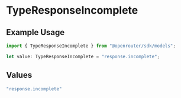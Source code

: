 # TypeResponseIncomplete

## Example Usage

```typescript
import { TypeResponseIncomplete } from "@openrouter/sdk/models";

let value: TypeResponseIncomplete = "response.incomplete";
```

## Values

```typescript
"response.incomplete"
```